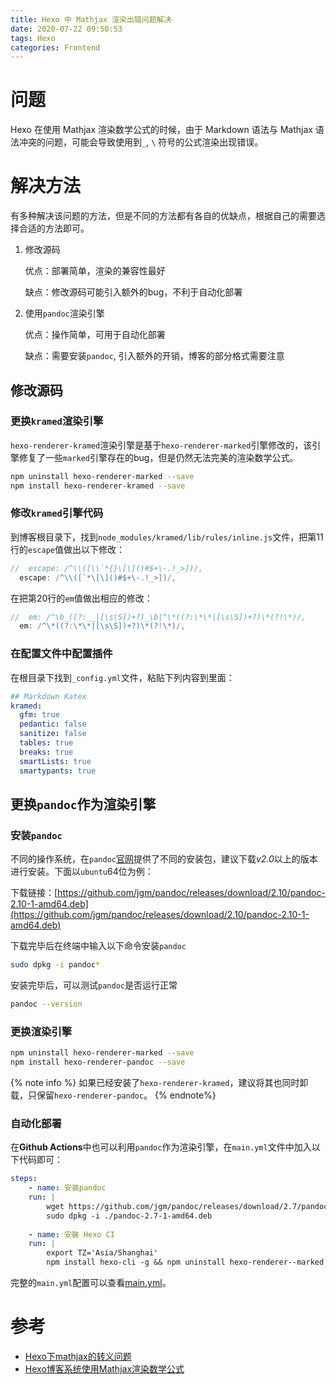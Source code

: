 ```yaml
---
title: Hexo 中 Mathjax 渲染出错问题解决
date: 2020-07-22 09:50:53
tags: Hexo
categories: Frontend
---
```



# 问题

Hexo 在使用 Mathjax 渲染数学公式的时候，由于 Markdown 语法与 Mathjax 语法冲突的问题，可能会导致使用到`_`, `\` 符号的公式渲染出现错误。

# 解决方法

有多种解决该问题的方法，但是不同的方法都有各自的优缺点，根据自己的需要选择合适的方法即可。

1. 修改源码

   优点：部署简单，渲染的兼容性最好
   
   缺点：修改源码可能引入额外的bug，不利于自动化部署

2. 使用`pandoc`渲染引擎

   优点：操作简单，可用于自动化部署

   缺点：需要安装`pandoc`, 引入额外的开销，博客的部分格式需要注意

## 修改源码

### 更换`kramed`渲染引擎
`hexo-renderer-kramed`渲染引擎是基于`hexo-renderer-marked`引擎修改的，该引擎修复了一些`marked`引擎存在的bug，但是仍然无法完美的渲染数学公式。
```bash
npm uninstall hexo-renderer-marked --save
npm install hexo-renderer-kramed --save
```

### 修改`kramed`引擎代码

到博客根目录下，找到`node_modules/kramed/lib/rules/inline.js`文件，把第11行的`escape`值做出以下修改：
```js
//  escape: /^\\([\\`*{}\[\]()#$+\-.!_>])/,
  escape: /^\\([`*\[\]()#$+\-.!_>])/,
```
在把第20行的`em`值做出相应的修改：
```js
//  em: /^\b_((?:__|[\s\S])+?)_\b|^\*((?:\*\*|[\s\S])+?)\*(?!\*)/,
  em: /^\*((?:\*\*|[\s\S])+?)\*(?!\*)/,
```

### 在配置文件中配置插件

在根目录下找到`_config.yml`文件，粘贴下列内容到里面：
```yaml
## Markdown Katex
kramed:
  gfm: true
  pedantic: false
  sanitize: false
  tables: true
  breaks: true
  smartLists: true
  smartypants: true
```

## 更换`pandoc`作为渲染引擎

### 安装`pandoc`

不同的操作系统，在`pandoc`[官网](https://pandoc.org/)提供了不同的安装包，建议下载*v2.0*以上的版本进行安装。下面以`ubuntu`64位为例：

下载链接：[https://github.com/jgm/pandoc/releases/download/2.10/pandoc-2.10-1-amd64.deb](https://github.com/jgm/pandoc/releases/download/2.10/pandoc-2.10-1-amd64.deb)

下载完毕后在终端中输入以下命令安装`pandoc`
```bash
sudo dpkg -i pandoc*
```
安装完毕后，可以测试`pandoc`是否运行正常
```bash
pandoc --version
```

### 更换渲染引擎

```bash
npm uninstall hexo-renderer-marked --save
npm install hexo-renderer-pandoc --save
```

{% note info %}
如果已经安装了`hexo-renderer-kramed`，建议将其也同时卸载，只保留`hexo-renderer-pandoc`。
{% endnote%}

### 自动化部署

在**Github Actions**中也可以利用`pandoc`作为渲染引擎，在`main.yml`文件中加入以下代码即可：
```yaml
steps:
    - name: 安装pandoc
    run: |
        wget https://github.com/jgm/pandoc/releases/download/2.7/pandoc-2.7-1-amd64.deb
        sudo dpkg -i ./pandoc-2.7-1-amd64.deb
    
    - name: 安裝 Hexo CI
    run: |
        export TZ='Asia/Shanghai'
        npm install hexo-cli -g && npm uninstall hexo-renderer--marked --save && npm install hexo-renderer-pandoc --save
```
完整的`main.yml`配置可以查看[main.yml](https://github.com/Sophistt/sophistt.github.io/blob/hexo/.github/workflows/main.yml)。

# 参考

- [Hexo下mathjax的转义问题](https://segmentfault.com/a/1190000007261752)
- [Hexo博客系统使用Mathjax渲染数学公式](http://rennesong.com/2020/06/08/hexo-math-support-tuto/)